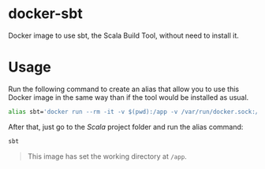 # docker-sbt

Docker image to use sbt, the Scala Build Tool, without need to install it.

# Usage

Run the following command to create an alias that allow you to use this Docker image in the same way than if the tool would be installed as usual.

```sh
alias sbt='docker run --rm -it -v $(pwd):/app -v /var/run/docker.sock:/var/run/docker.sock boxyware/sbt'
```

After that, just go to the *Scala* project folder and run the alias command:

```sh
sbt
```

>This image has set the working directory at ```/app```.